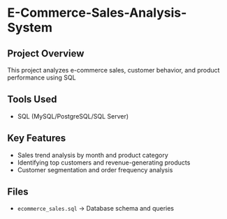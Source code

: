 # E-Commerce-Sales-Analysis-System

## Project Overview
This project analyzes e-commerce sales, customer behavior, and product performance using SQL 

## Tools Used
- SQL (MySQL/PostgreSQL/SQL Server)
  
## Key Features
- Sales trend analysis by month and product category
- Identifying top customers and revenue-generating products
- Customer segmentation and order frequency analysis

## Files
- `ecommerce_sales.sql` → Database schema and queries
